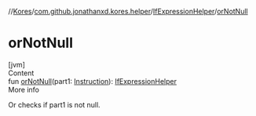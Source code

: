 //[Kores](../../index.md)/[com.github.jonathanxd.kores.helper](../index.md)/[IfExpressionHelper](index.md)/[orNotNull](or-not-null.md)



# orNotNull  
[jvm]  
Content  
fun [orNotNull](or-not-null.md)(part1: [Instruction](../../com.github.jonathanxd.kores/-instruction/index.md)): [IfExpressionHelper](index.md)  
More info  


Or checks if part1 is not null.

  



